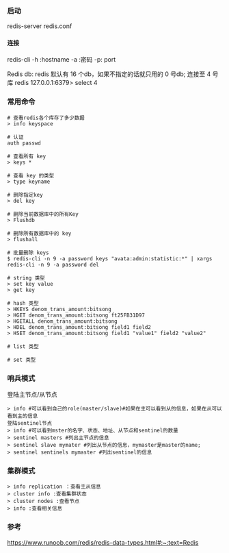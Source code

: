 ### 启动

redis-server redis.conf

#### 连接

redis-cli
-h :hostname
-a :密码
-p: port

Redis db:
redis 默认有 16 个db，如果不指定的话就只用的 0 号db;
连接至 4 号库
redis 127.0.0.1:6379> select 4

### 常用命令

```
# 查看redis各个库存了多少数据
> info keyspace

# 认证
auth passwd

# 查看所有 key
> keys *

# 查看 key 的类型
> type keyname

# 删除指定key
> del key

# 删除当前数据库中的所有Key
> Flushdb

# 删除所有数据库中的 key
> flushall

# 批量删除 keys
$ redis-cli -n 9 -a password keys "avata:admin:statistic:*" | xargs redis-cli -n 9 -a password del

# string 类型
> set key value
> get key

# hash 类型
> HKEYS denom_trans_amount:bitsong
> HGET denom_trans_amount:bitsong ft25FB31D97
> HGETALL denom_trans_amount:bitsong
> HDEL denom_trans_amount:bitsong field1 field2
> HSET denom_trans_amount:bitsong field1 "value1" field2 "value2"

# list 类型

# set 类型

```



### 哨兵模式

登陆主节点/从节点

```
> info #可以看到自己的role(master/slave)#如果在主可以看到从的信息，如果在从可以看到主的信息
登陆sentinel节点
> info #可以看到mster的名字、状态、地址、从节点和sentinel的数量
> sentinel masters #列出主节点的信息
> sentinel slave mymater #列出从节点的信息，mymaster是master的name;
> sentinel sentinels mymaster #列出sentinel的信息
```



### 集群模式

```
> info replication ：查看主从信息
> cluster info :查看集群状态
> cluster nodes :查看节点
> info :查看相关信息
```



### 参考

https://www.runoob.com/redis/redis-data-types.html#:~:text=Redis
